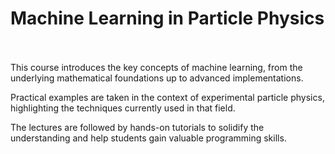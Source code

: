 # Machine Learning in Particle Physics

<br><br>
This course introduces the key concepts of machine learning, from the underlying mathematical foundations up to advanced implementations.

Practical examples are taken in the context of experimental particle physics, highlighting the techniques currently used in that field.

The lectures are followed by hands-on tutorials to solidify the understanding and help students gain valuable programming skills.


```{warning} The course website is currently under construction.
```



